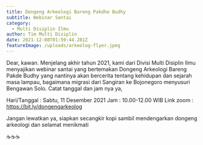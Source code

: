 ```yaml
---
title: Dongeng Arkeologi Bareng Pakdhe Budhy
subtitle: Webinar Santai
category:
  - Multi Disiplin Ilmu
author: Tim Multi Disiplin
date: 2021-12-08T01:59:44.281Z
featureImage: /uploads/arkeolog-flyer.jpeg
---
```

Dear, kawan. Menjelang akhir tahun 2021, kami dari Divisi Multi Disiplin Ilmu menyajikan webinar santai yang bertemakan Dongeng Arkeologi Bareng Pakde Budhy yang nantinya akan bercerita tentang kehidupan dan sejarah masa lampau,  bagaimana migrasi dari Sangiran ke Bojonegoro menyusuri Bengawan Solo. Catat tanggal dan jam nya ya, 

Hari/Tanggal : Sabtu, 11 Desember 2021
Jam : 10.00-12.00 WIB
Link zoom : <https://bit.ly/dongengarkeolog>

Jangan lewatkan ya, siapkan secangkir kopi sambil mendengarkan dongeng arkeologi dan selamat menikmati 

☕☕☕